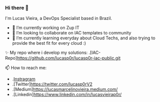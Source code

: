 ### Hi there 👋

I'm Lucas Vieira, a DevOps Specialist based in Brazil.

- 🔭 I’m currently working on Zup IT
- 👯 I’m looking to collaborate on IAC templates to community
- 🌱 I’m currently learning everyday about Cloud Techs, and also trying to provide the best fit for every cloud :)

✨ My repo where i develop my solutions:
  .[IAC-Repo]https://github.com/lucasp0r/lucasp0r-iac-public.git

📫 How to reach me: 
- .[Instragram](https://instragram.com/lucasp0r)
- .[Twitter]https://twitter.com/lucasp0rV2
- .[Medium]https://lucasmarcelinovieira.medium.com/
- .[Linkedin]https://www.linkedin.com/in/lucasvieirap0r/



<!--
**lucasp0r/lucasp0r** is a ✨ _special_ ✨ repository because its `README.md` (this file) appears on your GitHub profile.

Here are some ideas to get you started:

- 🔭 I’m currently working on ...
- 🌱 I’m currently learning ...
- 👯 I’m looking to collaborate on ...
- 🤔 I’m looking for help with ...
- 💬 Ask me about ...
- 📫 How to reach me: ...
- 😄 Pronouns: ...
- ⚡ Fun fact: ...
-->
